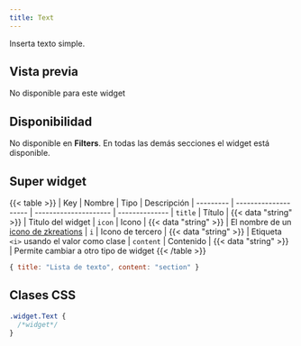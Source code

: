 ```yaml
---
title: Text
---
```


Inserta texto simple.

## Vista previa

No disponible para este widget

## Disponibilidad

No disponible en **Filters**. En todas las demás secciones el widget está disponible.

## Super widget

{{< table >}}
| Key       | Nombre               | Tipo                  | Descripción 
| --------- | -------------------- | --------------------- | --------------
| `title`   | Título               | {{< data "string" >}} | Titulo del widget
| `icon`    | Icono                | {{< data "string" >}} | El nombre de un [icono de zkreations](#icons)
| `i`       | Icono de tercero     | {{< data "string" >}} | Etiqueta `<i>` usando el valor como clase
| `content` | Contenido            | {{< data "string" >}} | Permite cambiar a otro tipo de widget
{{< /table >}}

```js
{ title: "Lista de texto", content: "section" }
```

## Clases CSS

```css
.widget.Text {
  /*widget*/
}
```